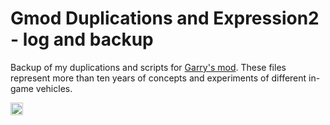 # Gmod Duplications and Expression2 - log and backup

Backup of my duplications and scripts for [Garry's mod](https://gmod.facepunch.com/). These files represent more than ten years of concepts and experiments of different in-game vehicles.  

<div style="display: flex; justify-concent: center;">
<img src="https://upload.wikimedia.org/wikipedia/commons/thumb/9/97/Garry%27s_Mod_logo.svg/1200px-Garry%27s_Mod_logo.svg.png" style="width: 20%">
</div>
